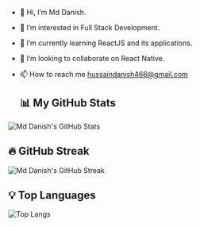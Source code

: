 - 👋 Hi, I’m Md Danish.
- 👀 I’m interested in Full Stack Development.
- 🌱 I’m currently learning ReactJS and its applications. 
- 💞️ I’m looking to collaborate on React Native.
- 📫 How to reach me hussaindanish466@gmail.com
  
  ## 📊 My GitHub Stats
![Md Danish's GitHub Stats](https://github-readme-stats.vercel.app/api?username=MdDanish11&show_icons=true&theme=dark&count_private=true)



## 🔥 GitHub Streak
![Md Danish's GitHub Streak](https://github-readme-streak-stats.herokuapp.com/?user=MdDanish11&theme=dark)



## 💡 Top Languages
![Top Langs](https://github-readme-stats.vercel.app/api/top-langs/?username=MdDanish11&layout=compact&theme=dark)

<!---
MdDanish11/MdDanish11 is a ✨ special ✨ repository because its `README.md` (this file) appears on your GitHub profile.
You can click the Preview link to take a look at your changes.
--->
